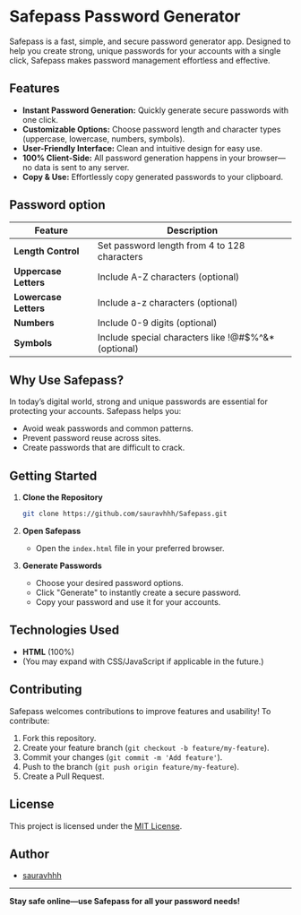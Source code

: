 # Safepass Password Generator

Safepass is a fast, simple, and secure password generator app. Designed to help you create strong, unique passwords for your accounts with a single click, Safepass makes password management effortless and effective.

## Features

- **Instant Password Generation:** Quickly generate secure passwords with one click.
- **Customizable Options:** Choose password length and character types (uppercase, lowercase, numbers, symbols).
- **User-Friendly Interface:** Clean and intuitive design for easy use.
- **100% Client-Side:** All password generation happens in your browser—no data is sent to any server.
- **Copy & Use:** Effortlessly copy generated passwords to your clipboard.

## Password option 

  | Feature | Description |
|---------|-------------|
| **Length Control** | Set password length from 4 to 128 characters |
| **Uppercase Letters** | Include A-Z characters (optional) |
| **Lowercase Letters** | Include a-z characters (optional) |
| **Numbers** | Include 0-9 digits (optional) |
| **Symbols** | Include special characters like !@#$%^&* (optional) |


## Why Use Safepass?

In today’s digital world, strong and unique passwords are essential for protecting your accounts. Safepass helps you:
- Avoid weak passwords and common patterns.
- Prevent password reuse across sites.
- Create passwords that are difficult to crack.

## Getting Started

1. **Clone the Repository**
   ```bash
   git clone https://github.com/sauravhhh/Safepass.git
   ```

2. **Open Safepass**
   - Open the `index.html` file in your preferred browser.

3. **Generate Passwords**
   - Choose your desired password options.
   - Click "Generate" to instantly create a secure password.
   - Copy your password and use it for your accounts.

## Technologies Used

- **HTML** (100%)
- (You may expand with CSS/JavaScript if applicable in the future.)

## Contributing

Safepass welcomes contributions to improve features and usability! To contribute:
1. Fork this repository.
2. Create your feature branch (`git checkout -b feature/my-feature`).
3. Commit your changes (`git commit -m 'Add feature'`).
4. Push to the branch (`git push origin feature/my-feature`).
5. Create a Pull Request.

## License

This project is licensed under the [MIT License](LICENSE).

## Author

- [sauravhhh](https://github.com/sauravhhh)

---

**Stay safe online—use Safepass for all your password needs!**
